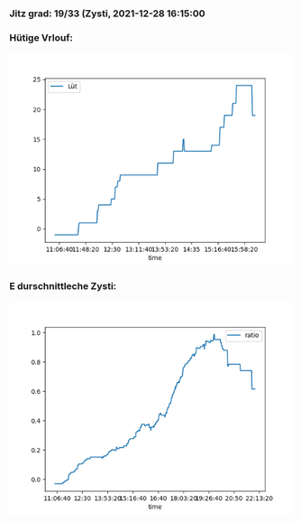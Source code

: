 ### Jitz grad: 19/33 (Zysti, 2021-12-28 16:15:00

### Hütige Vrlouf:
![Graph](Today.png)

### E durschnittleche Zysti:
![Graph](Zysti.png)